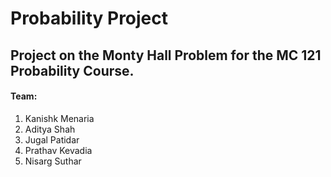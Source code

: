 # Probability Project
## Project on the Monty Hall Problem for the MC 121 Probability Course.
#### Team:

<ol>
  <li> Kanishk Menaria
  <li> Aditya Shah
  <li> Jugal Patidar
  <li> Prathav Kevadia
  <li> Nisarg Suthar
</ol>
